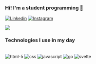 ### Hi! I'm a student programming 👋

[![Linkedin](https://img.shields.io/badge/LinkedIn-0077B5?style=for-the-badge&logo=linkedin&logoColor=white
)](https://www.linkedin.com/in/pablo-banker-60434227a/)
[![Instagram](https://img.shields.io/badge/Instagram-E4405F?style=for-the-badge&logo=instagram&logoColor=white
)](https://www.instagram.com/_banker07/)

<picture>
  <source
    srcset="https://github-readme-stats.vercel.app/api?username=pablo-banker&show_icons=true&theme=dark"
    media="(prefers-color-scheme: dark)"
  />
  <source
    srcset="https://github-readme-stats.vercel.app/api?username=pablo-banker&show_icons=true"
    media="(prefers-color-scheme: light), (prefers-color-scheme: no-preference)"
  />
  <img src="https://github-readme-stats.vercel.app/api?username=pablo-banker&show_icons=true" />
</picture>

### Technologies I use in my day

<div style="display: inline-block"><br/>
<img align="center" alt="html-5" src="https://img.shields.io/badge/HTML5-E34F26?style=for-the-badge&logo=html5&logoColor=white" />
<img align="center" alt="css" src="https://img.shields.io/badge/CSS3-1572B6?style=for-the-badge&logo=css3&logoColor=white" />
<img align="center" alt="javascript" src="https://img.shields.io/badge/JavaScript-323330?style=for-the-badge&logo=javascript&logoColor=F7DF1E" />
<img align="center" alt="go" src="https://img.shields.io/badge/Go-00ADD8?style=for-the-badge&logo=go&logoColor=white" />
<img align="center" alt="svelte" src="https://img.shields.io/badge/Svelte-4A4A55?style=for-the-badge&logo=svelte&logoColor=FF3E00" />
  
</div>
